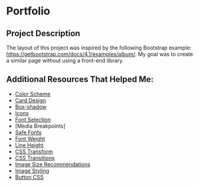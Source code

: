 # Portfolio

## Project Description
The layout of this project was inspired by the following Bootstrap example: https://getbootstrap.com/docs/4.1/examples/album/. My goal was to create a similar page without using a front-end library.

## Additional Resources That Helped Me:
* [Color Scheme](https://material.io/tools/color)
* [Card Design](https://www.w3schools.com/howto/howto_css_cards.asp)
* [Box-shadow](https://developer.mozilla.org/en-US/docs/Web/CSS/box-shadow)
* [Icons](https://fontawesome.com)
* [Font Selection](https://www.learnenough.com/css-and-layout-tutorial)
* [Media Breakpoints]
* [Safe Fonts](https://www.cssfontstack.com/)
* [Font Weight](https://getbootstrap.com/docs/4.1/utilities/text/#font-weight-and-italics)
* [Line Height](https://material.io/design/typography/understanding-typography.html#readability)
* [CSS Transform](https://developer.mozilla.org/en-US/docs/Web/CSS/transform)
* [CSS Transitions](https://developer.mozilla.org/en-US/docs/Web/CSS/CSS_Transitions/Using_CSS_transitions)
* [Image Size Recommendations](https://support.squarespace.com/hc/en-us/articles/206542517-Formatting-your-images-for-display-on-the-web)
* [Image Styling](https://www.w3schools.com/css/css3_images.asp)
* [Button CSS](https://codepen.io/cheeriottis/pen/inluv)
